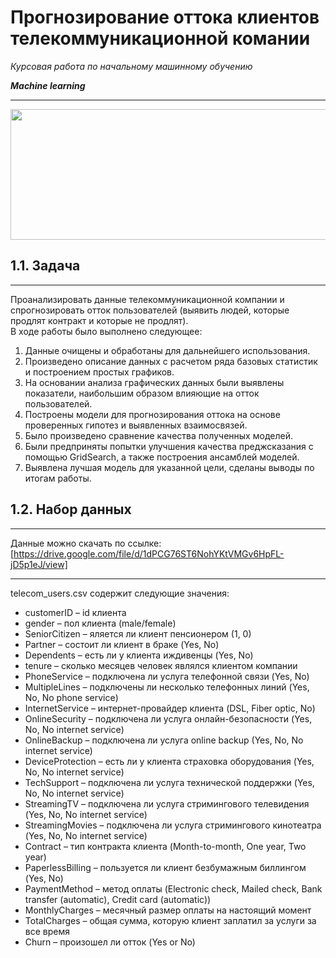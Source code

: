 # Прогнозирование оттока клиентов телекоммуникационной комании

*Курсовая работа по начальному машинному обучению*

***Machine learning***

***
<img src="https://img.freepik.com/free-vector/flat-people-vr-goggles-ai-robot-metaverse-solve-problem-data-privacy_88138-1611.jpg?t=st=1743085079~exp=1743088679~hmac=c84edd0c029e93cc029048d708277191e5a1bd077d9075a7a7c0dde86100ee9e&w=1380" width="626" height="209" />

## 1.1. Задача
***
Проанализировать данные телекоммуникационной компании и спрогнозировать отток пользователей (выявить людей, которые продлят контракт и которые не продлят).
<br>
В ходе работы было выполнено следующее: 
1. Данные очищены и обработаны для дальнейшего использования.
1. Произведено описание данных с расчетом ряда базовых статистик и построением простых графиков.
2. На основании анализа графических данных были выявлены показатели, наибольшим образом влияющие на отток пользователей.
3. Построены модели для прогнозирования оттока на основе проверенных гипотез и выявленных взаимосвязей. 
4. Было произведено сравнение качества полученных моделей.
5. Были предприняты попытки улучшения качества преджсказания с помощью GridSearch, а также построения ансамблей моделей.
6. Выявлена лучшая модель для указанной цели, сделаны выводы по итогам работы.

## 1.2. Набор данных
***
Данные можно скачать по ссылке:
[https://drive.google.com/file/d/1dPCG76ST6NohYKtVMGv6HpFL-jD5p1eJ/view]
***
telecom_users.csv содержит следующие значения:
- customerID – id клиента
- gender – пол клиента (male/female)
- SeniorCitizen – яляется ли клиент пенсионером (1, 0)
- Partner – состоит ли клиент в браке (Yes, No)
- Dependents – есть ли у клиента иждивенцы (Yes, No)
- tenure – сколько месяцев человек являлся клиентом компании
- PhoneService – подключена ли услуга телефонной связи (Yes, No)
- MultipleLines – подключены ли несколько телефонных линий (Yes, No, No phone service)
- InternetService – интернет-провайдер клиента (DSL, Fiber optic, No)
- OnlineSecurity – подключена ли услуга онлайн-безопасности (Yes, No, No internet service)
- OnlineBackup – подключена ли услуга online backup (Yes, No, No internet service)
- DeviceProtection – есть ли у клиента страховка оборудования (Yes, No, No internet service)
- TechSupport – подключена ли услуга технической поддержки (Yes, No, No internet service)
- StreamingTV – подключена ли услуга стримингового телевидения (Yes, No, No internet service)
- StreamingMovies – подключена ли услуга стримингового кинотеатра (Yes, No, No internet service)
- Contract – тип контракта клиента (Month-to-month, One year, Two year)
- PaperlessBilling – пользуется ли клиент безбумажным биллингом (Yes, No)
- PaymentMethod – метод оплаты (Electronic check, Mailed check, Bank transfer (automatic), Credit card (automatic))
- MonthlyCharges – месячный размер оплаты на настоящий момент
- TotalCharges – общая сумма, которую клиент заплатил за услуги за все время
- Churn – произошел ли отток (Yes or No)
